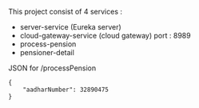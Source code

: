 This project consist of 4 services : 
- server-service (Eureka server)
- cloud-gateway-service (cloud gateway) port : 8989
- process-pension
- pensioner-detail


JSON for /processPension
```
{
    "aadharNumber": 32890475
}
```
